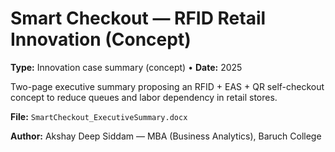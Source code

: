 # Smart Checkout — RFID Retail Innovation (Concept)
**Type:** Innovation case summary (concept) • **Date:** 2025

Two-page executive summary proposing an RFID + EAS + QR self-checkout concept to reduce queues and labor dependency in retail stores.

**File:** `SmartCheckout_ExecutiveSummary.docx` 

**Author:** Akshay Deep Siddam — MBA (Business Analytics), Baruch College
